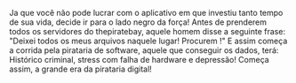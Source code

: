 Ja que você não pode lucrar com o aplicativo em que investiu tanto tempo de sua vida, decide ir para o lado negro da força!
Antes de prenderem todos os servidores do thepiratebay, aquele homem disse a seguinte frase: "Deixei todos os meus arquivos naquele lugar! Procurem !"
E assim começa a corrida pela pirataria de software, aquele que conseguir os dados, terá: Histórico criminal, stress com falha de hardware e depressão!
Começa assim, a grande era da pirataria digital!